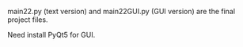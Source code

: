 main22.py (text version) and main22GUI.py (GUI version) are the final project files.

Need install PyQt5 for GUI.
